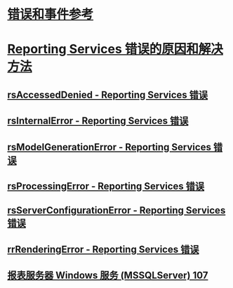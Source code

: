 # [错误和事件参考](errors-and-events-reference-reporting-services.md)
# [Reporting Services 错误的原因和解决方法](cause-and-resolution-of-reporting-services-errors.md)
## [rsAccessedDenied - Reporting Services 错误](rsaccesseddenied-reporting-services-error.md)
## [rsInternalError - Reporting Services 错误](rsinternalerror-reporting-services-error.md)
## [rsModelGenerationError - Reporting Services 错误](rsmodelgenerationerror-reporting-services-error.md)
## [rsProcessingError - Reporting Services 错误](rsprocessingerror-reporting-services-error.md)
## [rsServerConfigurationError - Reporting Services 错误](rsserverconfigurationerror-reporting-services-error.md)
## [rrRenderingError - Reporting Services 错误](rrrenderingerror-reporting-services-error.md)
## [报表服务器 Windows 服务 (MSSQLServer) 107](report-server-windows-service-mssqlserver-107.md)
